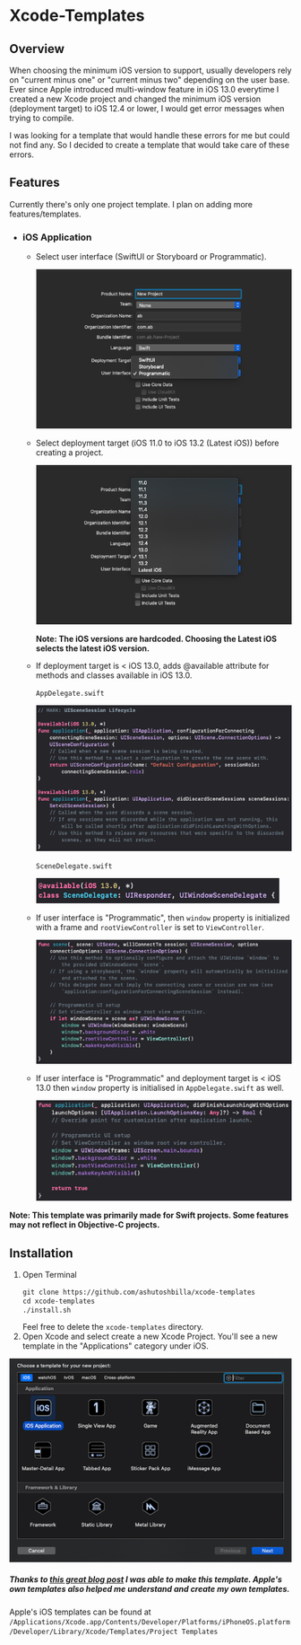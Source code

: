 # Xcode-Templates

## Overview
When choosing the minimum iOS version to support, usually developers rely on "current minus one" or "current minus two" depending on the user base. Ever since Apple introduced multi-window feature in iOS 13.0 everytime I created a new Xcode project and changed the minimum iOS version (deployment target) to iOS 12.4 or lower, I would get error messages when trying to compile. 

I was looking for a template that would handle these errors for me but could not find any. So I decided to create a template that would take care of these errors.

## Features
Currently there's only one project template. I plan on adding more features/templates.

*   ### iOS Application
    * Select user interface (SwiftUI or Storyboard or Programmatic).
    
        <img src="images/choose-ui.png" alt="Choose User Interface">
        
    * Select deployment target (iOS 11.0 to iOS 13.2 (Latest iOS)) before creating a project.
    
        <img src="images/choose-ios.png" alt="Choose iOS Deployment Target">
        
        **Note: The iOS versions are hardcoded. Choosing the Latest iOS selects the latest iOS version.**
        
    * If deployment target is < iOS 13.0, adds @available attribute for methods and classes available in iOS 13.0.
    
        `AppDelegate.swift`
        
        <img src="images/ios<=13.0-1.png" alt="AppDelegate.swift">
        
        `SceneDelegate.swift`
        
        <img src="images/ios<=13.0-2.png" alt="SceneDelegate.swift">
        
    * If user interface is "Programmatic", then `window` property is initialized with a frame and `rootViewController` is set to `ViewController`.
    
        <img src="images/ui-prog-1.png" alt="SceneDelegate.swift">
        
    * If user interface is "Programmatic" and deployment target is < iOS 13.0 then `window` property is initialised in `AppDelegate.swift` as well.
    
        <img src="images/ui-prog-2.png" alt="AppDelegate.swift">

**Note: This template was primarily made for Swift projects. Some features may not reflect in Objective-C projects.**
    

## Installation
1. Open Terminal
    ```
    git clone https://github.com/ashutoshbilla/xcode-templates
    cd xcode-templates
    ./install.sh
    ```
    Feel free to delete the `xcode-templates` directory.
2. Open Xcode and select create a new Xcode Project. You'll see a new template in the "Applications" category under iOS.

<img src="images/choose-template.png" alt="Choose Project Template">



##### Thanks to [this great blog post](https://useyourloaf.com/blog/creating-custom-xcode-project-templates/) I was able to make this template. Apple's own templates also helped me understand and create my own templates.

Apple's iOS templates can be found at 
`/Applications/Xcode.app/Contents/Developer/Platforms/iPhoneOS.platform/Developer/Library/Xcode/Templates/Project Templates`

